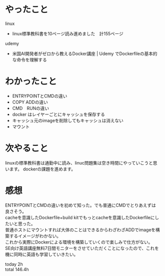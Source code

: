 # やったこと
linux
- linux標準教科書を10ページ読み進めました　計155ページ

udemy
- 米国AI開発者がゼロから教えるDocker講座 | Udemy でDockerfileの基本的な命令を理解する

# わかったこと
- ENTRYPOINTとCMDの違い
- COPY ADDの違い
- CMD　RUNの違い
- docker はレイヤーごとにキャッシュを保存する
- キャッシュ元のimageを削除してもキャッシュは消えない
- マウント

# 次やること
linuxの標準教科書は通勤中に読み、linuc問題集は空き時間にやっていこうと思います。
dockerの課題を進めます。

# 感想
ENTRYPOINTとCMDの違いを初めて知った。でも普通にCMDでとりあえずは良さそう。  
cacheを意識したDockerfile+build kitでもっとcacheを意識したDockerfileにしたいと思った。  
普通ホストにマウントすれば大体のことはできるからわざわざADDでimageを構築するイメージがわかない。  
これから実際にDockerによる環境を構築していくので楽しみで仕方がない。  
SE向け英語講座無料7日間モニターをさせていただくことになったので、これを機に同時に英語も学習していきたい。

today 2h  
total 146.4h
